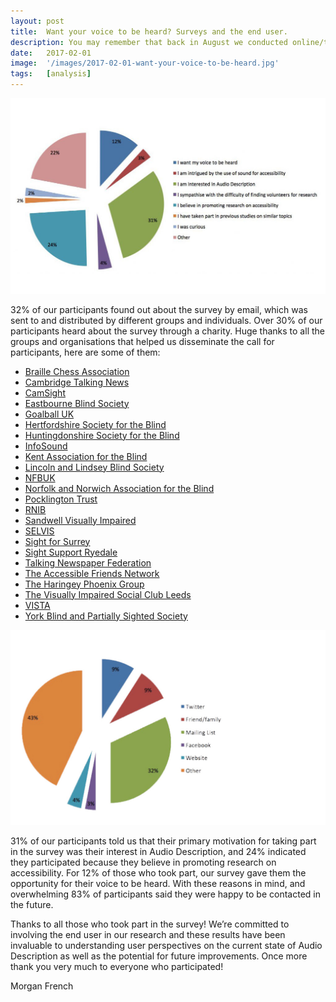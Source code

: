 ```yaml
---
layout: post
title:  Want your voice to be heard? Surveys and the end user.
description: You may remember that back in August we conducted online/telephone surveys on current accessibility measures and hopes for the future of Audio Description. We received 127 responses which have been invaluable to our research – but what encouraged participants to respond?
date:   2017-02-01
image:  '/images/2017-02-01-want-your-voice-to-be-heard.jpg'
tags:   [analysis]
---
```


![The pie chart on the left displays percentages and text on the right describes each slice in the pie.](../images/2017-02-01-want-your-voice-to-be-heard-1.jpg)

32% of our participants found out about the survey by email, which was sent to and distributed by different groups and individuals. Over 30% of our participants heard about the survey through a charity. Huge thanks to all the groups and organisations that helped us disseminate the call for participants, here are some of them:

- [Braille Chess Association](https://braillechess.org.uk/)
- [Cambridge Talking News](http://www.cambridgetalkingnews.org.uk/)
- [CamSight](https://www.camsight.org.uk/)
- [Eastbourne Blind Society](https://www.eastbourneblindsociety.org.uk/)
- [Goalball UK](https://goalballuk.com/)
- [Hertfordshire Society for the Blind](https://www.charitychoice.co.uk/hertfordshire-society-for-the-blind-1487)
- [Huntingdonshire Society for the Blind](http://huntsblind.co.uk/)
- [InfoSound](http://infosound.org.uk/)
- [Kent Association for the Blind](http://www.kab.org.uk/)
- [Lincoln and Lindsey Blind Society](https://www.llbs.co.uk/)
- [NFBUK](https://www.nfbuk.org/)
- [Norfolk and Norwich Association for the Blind](https://www.visionnorfolk.org.uk/)
- [Pocklington Trust](https://www.pocklington-trust.org.uk/)
- [RNIB](https://www.rnib.org.uk/)
- [Sandwell Visually Impaired](https://sandwellvisuallyimpaired.org.uk/)
- [SELVIS](http://selvis.org.uk/)
- [Sight for Surrey](https://sightforsurrey.org.uk/)
- [Sight Support Ryedale](https://sightsupportryedale.org/)
- [Talking Newspaper Federation](https://tnf.org.uk/)
- [The Accessible Friends Network](https://www.tafn.org.uk/)
- [The Haringey Phoenix Group](http://haringeyphoenix.org.uk/)
- [The Visually Impaired Social Club Leeds](https://www.facebook.com/groups/620036958194929/)
- [VISTA](https://www.vistablind.org.uk/)
- [York Blind and Partially Sighted Society](https://www.mysightyork.org/)

![The pie chart on the left displays percentages and text on the right describes each slice in the pie.](../images/2017-02-01-want-your-voice-to-be-heard-2.jpg)

31% of our participants told us that their primary motivation for taking part in the survey was their interest in Audio Description, and 24% indicated they participated because they believe in promoting research on accessibility. For 12% of those who took part, our survey gave them the opportunity for their voice to be heard. With these reasons in mind, and overwhelming 83% of participants said they were happy to be contacted in the future.

Thanks to all those who took part in the survey! We’re committed to involving the end user in our research and these results have been invaluable to understanding user perspectives on the current state of Audio Description as well as the potential for future improvements.  Once more thank you very much to everyone who participated!

Morgan French